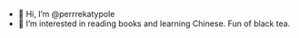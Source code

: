 - 👋 Hi, I’m @perrrekatypole
- 👀 I’m interested in reading books and learning Chinese. Fun of black tea.


<!---
perrrekatypole/perrrekatypole is a ✨ special ✨ repository because its `README.md` (this file) appears on your GitHub profile.
You can click the Preview link to take a look at your changes.
--->

